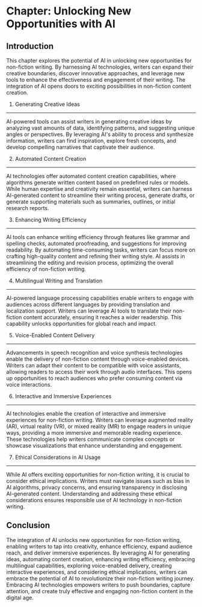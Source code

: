 Chapter: Unlocking New Opportunities with AI
============================================

Introduction
------------

This chapter explores the potential of AI in unlocking new opportunities for non-fiction writing. By harnessing AI technologies, writers can expand their creative boundaries, discover innovative approaches, and leverage new tools to enhance the effectiveness and engagement of their writing. The integration of AI opens doors to exciting possibilities in non-fiction content creation.

1. Generating Creative Ideas
----------------------------

AI-powered tools can assist writers in generating creative ideas by analyzing vast amounts of data, identifying patterns, and suggesting unique angles or perspectives. By leveraging AI's ability to process and synthesize information, writers can find inspiration, explore fresh concepts, and develop compelling narratives that captivate their audience.

2. Automated Content Creation
-----------------------------

AI technologies offer automated content creation capabilities, where algorithms generate written content based on predefined rules or models. While human expertise and creativity remain essential, writers can harness AI-generated content to streamline their writing process, generate drafts, or generate supporting materials such as summaries, outlines, or initial research reports.

3. Enhancing Writing Efficiency
-------------------------------

AI tools can enhance writing efficiency through features like grammar and spelling checks, automated proofreading, and suggestions for improving readability. By automating time-consuming tasks, writers can focus more on crafting high-quality content and refining their writing style. AI assists in streamlining the editing and revision process, optimizing the overall efficiency of non-fiction writing.

4. Multilingual Writing and Translation
---------------------------------------

AI-powered language processing capabilities enable writers to engage with audiences across different languages by providing translation and localization support. Writers can leverage AI tools to translate their non-fiction content accurately, ensuring it reaches a wider readership. This capability unlocks opportunities for global reach and impact.

5. Voice-Enabled Content Delivery
---------------------------------

Advancements in speech recognition and voice synthesis technologies enable the delivery of non-fiction content through voice-enabled devices. Writers can adapt their content to be compatible with voice assistants, allowing readers to access their work through audio interfaces. This opens up opportunities to reach audiences who prefer consuming content via voice interactions.

6. Interactive and Immersive Experiences
----------------------------------------

AI technologies enable the creation of interactive and immersive experiences for non-fiction writing. Writers can leverage augmented reality (AR), virtual reality (VR), or mixed reality (MR) to engage readers in unique ways, providing a more immersive and memorable reading experience. These technologies help writers communicate complex concepts or showcase visualizations that enhance understanding and engagement.

7. Ethical Considerations in AI Usage
-------------------------------------

While AI offers exciting opportunities for non-fiction writing, it is crucial to consider ethical implications. Writers must navigate issues such as bias in AI algorithms, privacy concerns, and ensuring transparency in disclosing AI-generated content. Understanding and addressing these ethical considerations ensures responsible use of AI technology in non-fiction writing.

Conclusion
----------

The integration of AI unlocks new opportunities for non-fiction writing, enabling writers to tap into creativity, enhance efficiency, expand audience reach, and deliver immersive experiences. By leveraging AI for generating ideas, automating content creation, enhancing writing efficiency, embracing multilingual capabilities, exploring voice-enabled delivery, creating interactive experiences, and considering ethical implications, writers can embrace the potential of AI to revolutionize their non-fiction writing journey. Embracing AI technologies empowers writers to push boundaries, capture attention, and create truly effective and engaging non-fiction content in the digital age.
